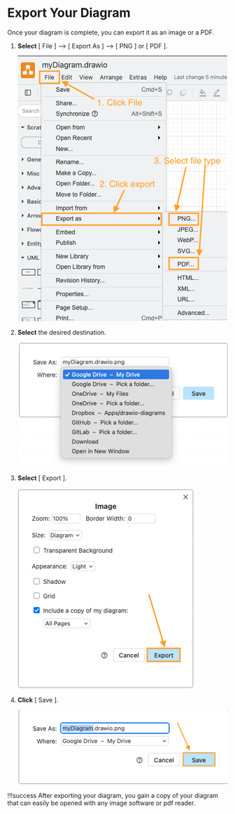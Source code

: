 # Export Your Diagram

Once your diagram is complete, you can export it as an image or a PDF.

1. **Select** [ File ] --> [ Export As ] --> [ PNG ] or [ PDF ].

    ![Export as PNG or PDF](./assets/exportAsFileType.png "Export as PNG or PDF")

3. **Select** the desired destination.

    ![Select destination](./assets/selectDestination.png "Select destination")


4. **Select** [ Export ].

    ![Select export](./assets/selectExport.png "Select export")


5. **Click** [ Save ].

    ![Select save](./assets/selectSave.png "Select save")
    
!!!success
    After exporting your diagram, you gain a copy of your diagram that can easily be opened with any image software or pdf reader.